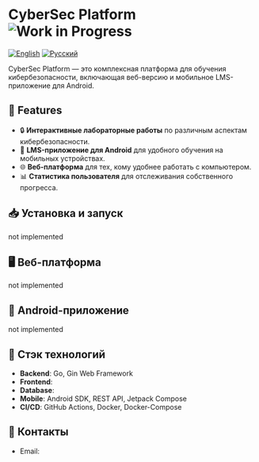 # CyberSec Platform ![Work in Progress](https://img.shields.io/badge/status-WIP-yellow)
[![English](https://img.shields.io/badge/lang-English-blue)](README.md) [![Русский](https://img.shields.io/badge/lang-Russian-red)](README.ru.md)

CyberSec Platform — это комплексная платформа для обучения кибербезопасности, включающая веб-версию и мобильное LMS-приложение для Android.

## 🚀 Features

- 🔒 **Интерактивные лабораторные работы** по различным аспектам кибербезопасности.
- 📱 **LMS-приложение для Android** для удобного обучения на мобильных устройствах.
- 🌐 **Веб-платформа** для тех, кому удобнее работать с компьютером.
- 📊 **Статистика пользователя** для отслеживания собственного прогресса.
  
## 📥 Установка и запуск
not implemented

## 🖥️ Веб-платформа
not implemented

## 📱 Android-приложение
not implemented

## 🔧 Стэк технологий

- **Backend**: Go, Gin Web Framework
- **Frontend**: 
- **Database**: 
- **Mobile**: Android SDK, REST API, Jetpack Compose
- **CI/CD**: GitHub Actions, Docker, Docker-Compose

## 📧 Контакты
- Email:  
